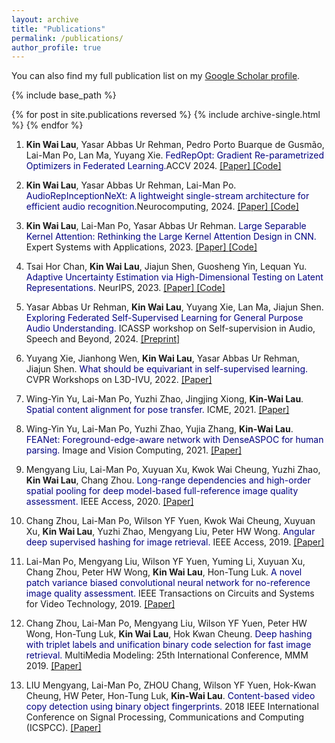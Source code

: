 ```yaml
---
layout: archive
title: "Publications"
permalink: /publications/
author_profile: true
---
```


You can also find my full publication list on my [Google Scholar profile](https://scholar.google.com/citations?user=inhIzDgAAAAJ).

{% include base_path %}

{% for post in site.publications reversed %}
  {% include archive-single.html %}
{% endfor %}

1. **Kin Wai Lau**, Yasar Abbas Ur Rehman, Pedro Porto Buarque de Gusmão, Lai-Man Po, Lan Ma, Yuyang Xie. <font color='Navy'>FedRepOpt: Gradient Re-parametrized Optimizers in Federated Learning.</font>ACCV 2024. <a href="https://arxiv.org/abs/2409.15898"> [Paper] </a> <a href="https://github.com/StevenLauHKHK/FedRepOpt"> [Code] </a>

2. **Kin Wai Lau**, Yasar Abbas Ur Rehman, Lai-Man Po. <font color='Navy'>AudioRepInceptionNeXt: A lightweight single-stream architecture for efficient audio recognition.</font>Neurocomputing, 2024. <a href="https://arxiv.org/pdf/2404.13551"> [Paper] </a> <a href="https://github.com/StevenLauHKHK/AudioRepInceptionNeXt"> [Code] </a>

3. **Kin Wai Lau**, Lai-Man Po, Yasar Abbas Ur Rehman. <font color='Navy'>Large Separable Kernel Attention: Rethinking the Large Kernel Attention Design in CNN.</font> Expert Systems with Applications, 2023. <a href="https://arxiv.org/abs/2309.01439"> [Paper] </a> <a href="https://github.com/stevenlauhkhk/large-separable-kernel-attention"> [Code] </a>

4. Tsai Hor Chan, **Kin Wai Lau**, Jiajun Shen, Guosheng Yin, Lequan Yu. <font color='Navy'>Adaptive Uncertainty Estimation via High-Dimensional Testing on Latent Representations.</font> NeurIPS, 2023. <a href="https://proceedings.neurips.cc/paper_files/paper/2023/hash/7da558c6bd476ba77f5ba712626bba1a-Abstract-Conference.html"> [Paper] </a> <a href="https://github.com/HKU-MedAI/bnn_uncertainty"> [Code] </a>

5. Yasar Abbas Ur Rehman, **Kin Wai Lau**, Yuyang Xie, Lan Ma, Jiajun Shen. <font color='Navy'>Exploring Federated Self-Supervised Learning for General Purpose Audio Understanding.</font> ICASSP workshop on Self-supervision in Audio, Speech and Beyond, 2024. <a href="https://arxiv.org/abs/2402.02889"> [Preprint] </a>

6. Yuyang Xie, Jianhong Wen, **Kin Wai Lau**, Yasar Abbas Ur Rehman, Jiajun Shen. <font color='Navy'>What should be equivariant in self-supervised learning.</font> CVPR Workshops on L3D-IVU, 2022. <a href="https://openaccess.thecvf.com/content/CVPR2022W/L3D-IVU/papers/Xie_What_Should_Be_Equivariant_in_Self-Supervised_Learning_CVPRW_2022_paper.pdf"> [Paper] </a>

7. Wing-Yin Yu, Lai-Man Po, Yuzhi Zhao, Jingjing Xiong, **Kin-Wai Lau**. <font color='Navy'>Spatial content alignment for pose transfer.</font> ICME, 2021. <a href="https://arxiv.org/pdf/2103.16828"> [Paper] </a>

8. Wing-Yin Yu, Lai-Man Po, Yuzhi Zhao, Yujia Zhang, **Kin-Wai Lau**. <font color='Navy'>FEANet: Foreground-edge-aware network with DenseASPOC for human parsing.</font> Image and Vision Computing, 2021. <a href="https://www.sciencedirect.com/science/article/pii/S0262885621000500"> [Paper] </a>

9. Mengyang Liu, Lai-Man Po, Xuyuan Xu, Kwok Wai Cheung, Yuzhi Zhao, **Kin Wai Lau**, Chang Zhou. <font color='Navy'>Long-range dependencies and high-order spatial pooling for deep model-based full-reference image quality assessment.</font> IEEE Access, 2020. <a href="https://ieeexplore.ieee.org/iel7/6287639/8948470/09055013.pdf"> [Paper] </a>

10. Chang Zhou, Lai-Man Po, Wilson YF Yuen, Kwok Wai Cheung, Xuyuan Xu, **Kin Wai Lau**, Yuzhi Zhao, Mengyang Liu, Peter HW Wong. <font color='Navy'>Angular deep supervised hashing for image retrieval.</font> IEEE Access, 2019. <a href="https://ieeexplore.ieee.org/iel7/6287639/8600701/08825992.pdf"> [Paper] </a>

11. Lai-Man Po, Mengyang Liu, Wilson YF Yuen, Yuming Li, Xuyuan Xu, Chang Zhou, Peter HW Wong, **Kin Wai Lau**, Hon-Tung Luk. <font color='Navy'>A novel patch variance biased convolutional neural network for no-reference image quality assessment.</font> IEEE Transactions on Circuits and Systems for Video Technology, 2019. <a href="https://www.ee.cityu.edu.hk/~lmpo/publications/2019_CNN_NRIQA_TCSVT.pdf"> [Paper] </a>

12. Chang Zhou, Lai-Man Po, Mengyang Liu, Wilson YF Yuen, Peter HW Wong, Hon-Tung Luk, **Kin Wai Lau**, Hok Kwan Cheung. <font color='Navy'>Deep hashing with triplet labels and unification binary code selection for fast image retrieval.</font> MultiMedia Modeling: 25th International Conference, MMM 2019. <a href="https://link.springer.com/chapter/10.1007/978-3-030-05710-7_23"> [Paper] </a>

13. LIU Mengyang, Lai-Man Po, ZHOU Chang, Wilson YF Yuen, Hok-Kwan Cheung, HW Peter, Hon-Tung Luk, **Kin-Wai Lau**. <font color='Navy'>Content-based video copy detection using binary object fingerprints.</font> 2018 IEEE International Conference on Signal Processing, Communications and Computing (ICSPCC). <a href="https://www.researchgate.net/profile/Mengyang-Liu-2/publication/327571236_Content-based_Video_Copy_Detection_using_Binary_Object_Fingerprints/links/5b973363a6fdccfd54458bcb/Content-based-Video-Copy-Detection-using-Binary-Object-Fingerprints.pdf"> [Paper] </a>